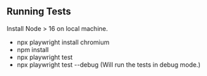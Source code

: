 ## Running Tests

Install Node > 16 on local machine. 

- npx playwright install chromium
- npm install
- npx playwright test
- npx playwright test --debug (Will run the tests in debug mode.)
